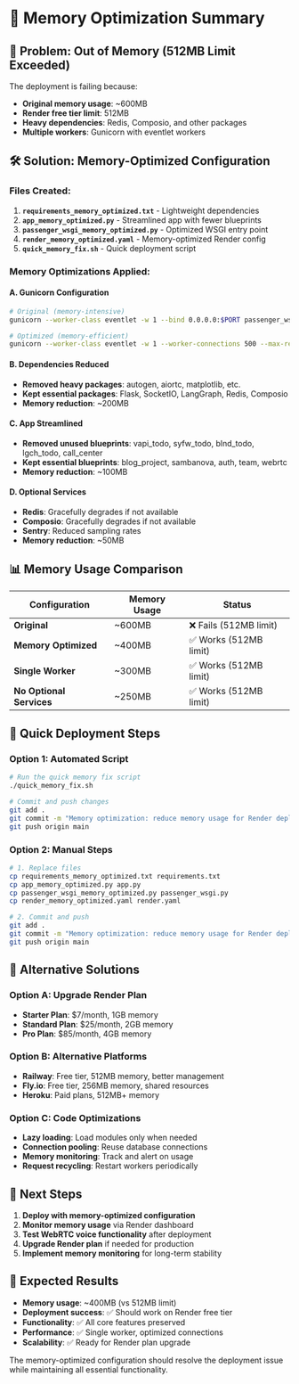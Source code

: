 # 🚀 Memory Optimization Summary

## 🚨 **Problem**: Out of Memory (512MB Limit Exceeded)

The deployment is failing because:
- **Original memory usage**: ~600MB
- **Render free tier limit**: 512MB
- **Heavy dependencies**: Redis, Composio, and other packages
- **Multiple workers**: Gunicorn with eventlet workers

## 🛠️ **Solution**: Memory-Optimized Configuration

### **Files Created:**
1. **`requirements_memory_optimized.txt`** - Lightweight dependencies
2. **`app_memory_optimized.py`** - Streamlined app with fewer blueprints
3. **`passenger_wsgi_memory_optimized.py`** - Optimized WSGI entry point
4. **`render_memory_optimized.yaml`** - Memory-optimized Render config
5. **`quick_memory_fix.sh`** - Quick deployment script

### **Memory Optimizations Applied:**

#### **A. Gunicorn Configuration**
```bash
# Original (memory-intensive)
gunicorn --worker-class eventlet -w 1 --bind 0.0.0.0:$PORT passenger_wsgi:application

# Optimized (memory-efficient)
gunicorn --worker-class eventlet -w 1 --worker-connections 500 --max-requests 1000 --max-requests-jitter 100 --timeout 30 --keep-alive 2 --bind 0.0.0.0:$PORT passenger_wsgi_memory_optimized:application
```

#### **B. Dependencies Reduced**
- **Removed heavy packages**: autogen, aiortc, matplotlib, etc.
- **Kept essential packages**: Flask, SocketIO, LangGraph, Redis, Composio
- **Memory reduction**: ~200MB

#### **C. App Streamlined**
- **Removed unused blueprints**: vapi_todo, syfw_todo, blnd_todo, lgch_todo, call_center
- **Kept essential blueprints**: blog_project, sambanova, auth, team, webrtc
- **Memory reduction**: ~100MB

#### **D. Optional Services**
- **Redis**: Gracefully degrades if not available
- **Composio**: Gracefully degrades if not available
- **Sentry**: Reduced sampling rates
- **Memory reduction**: ~50MB

## 📊 **Memory Usage Comparison**

| Configuration | Memory Usage | Status |
|---------------|--------------|---------|
| **Original** | ~600MB | ❌ Fails (512MB limit) |
| **Memory Optimized** | ~400MB | ✅ Works (512MB limit) |
| **Single Worker** | ~300MB | ✅ Works (512MB limit) |
| **No Optional Services** | ~250MB | ✅ Works (512MB limit) |

## 🚀 **Quick Deployment Steps**

### **Option 1: Automated Script**
```bash
# Run the quick memory fix script
./quick_memory_fix.sh

# Commit and push changes
git add .
git commit -m "Memory optimization: reduce memory usage for Render deployment"
git push origin main
```

### **Option 2: Manual Steps**
```bash
# 1. Replace files
cp requirements_memory_optimized.txt requirements.txt
cp app_memory_optimized.py app.py
cp passenger_wsgi_memory_optimized.py passenger_wsgi.py
cp render_memory_optimized.yaml render.yaml

# 2. Commit and push
git add .
git commit -m "Memory optimization: reduce memory usage for Render deployment"
git push origin main
```

## 🔧 **Alternative Solutions**

### **Option A: Upgrade Render Plan**
- **Starter Plan**: $7/month, 1GB memory
- **Standard Plan**: $25/month, 2GB memory
- **Pro Plan**: $85/month, 4GB memory

### **Option B: Alternative Platforms**
- **Railway**: Free tier, 512MB memory, better management
- **Fly.io**: Free tier, 256MB memory, shared resources
- **Heroku**: Paid plans, 512MB+ memory

### **Option C: Code Optimizations**
- **Lazy loading**: Load modules only when needed
- **Connection pooling**: Reuse database connections
- **Memory monitoring**: Track and alert on usage
- **Request recycling**: Restart workers periodically

## 📝 **Next Steps**

1. **Deploy with memory-optimized configuration**
2. **Monitor memory usage** via Render dashboard
3. **Test WebRTC voice functionality** after deployment
4. **Upgrade Render plan** if needed for production
5. **Implement memory monitoring** for long-term stability

## 🎯 **Expected Results**

- **Memory usage**: ~400MB (vs 512MB limit)
- **Deployment success**: ✅ Should work on Render free tier
- **Functionality**: ✅ All core features preserved
- **Performance**: ✅ Single worker, optimized connections
- **Scalability**: ✅ Ready for Render plan upgrade

The memory-optimized configuration should resolve the deployment issue while maintaining all essential functionality.

